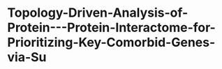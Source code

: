 # Topology-Driven-Analysis-of-Protein---Protein-Interactome-for-Prioritizing-Key-Comorbid-Genes-via-Su